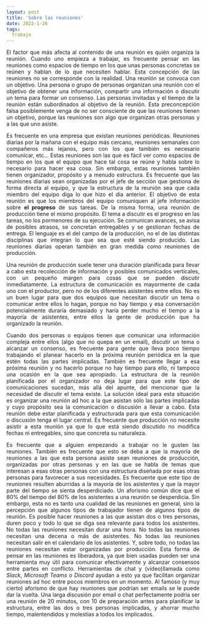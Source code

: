```yaml
---
layout: post
title: 'Sobre las reuniones'
date: 2022-1-26
tags:
  trabajo
---
```

<p style='text-align: justify;'>El factor que más afecta al contenido de una reunión es quién organiza la reunión. Cuando uno empieza a trabajar, es frecuente pensar en las reuniones como espacios de tiempo en los que unas personas concretas se reúnen y hablan de lo que necesiten hablar. Esta concepción de las reuniones no se corresponde con la realidad. Una reunión se convoca con un objetivo. Una persona o grupo de personas organizan una reunión con el objetivo de obtener una información, compartir una información o discutir un tema para formar un consenso. Las personas invitadas y el tiempo de la reunión están subordinados al objetivo de la reunión. Esta preconcepción falsa posiblemente venga de no ser consciente de que las reuniones tienen un objetivo, porque las reuniones son algo que organizan otras personas y a las que uno asiste.</p>

<p style='text-align: justify;'>Es frecuente en una empresa que existan reuniones periódicas. Reuniones diarias por la mañana con el equipo más cercano, reuniones semanales con compañeros más lejanos, pero con los que también es necesario comunicar, etc… Estas reuniones son las que es fácil ver como espacios de tiempo en los que el equipo que hace tal cosa se reúne y habla sobre lo necesario para hacer esa cosa. Sin embargo, estas reuniones también tienen organizador, propósito y a menudo estructura. Es frecuente que las reuniones diarias sean organizadas por el jefe de sección que gestiona de forma directa al equipo, y que la estructura de la reunión sea que cada miembro del equipo diga lo que hizo el día anterior. El objetivo de esta reunión es que los miembros del equipo comuniquen al jefe información sobre <b>el progreso</b> de sus tareas. De la misma forma, una reunión de producción tiene el mismo propósito. El tema a discutir es el progreso en las tareas, no los pormenores de su ejecución. Se comunican avances, se avisa de posibles atrasos, se concretan entregables y se gestionan fechas de entrega. El lenguaje es el del campo de la producción, no el de las distintas disciplinas que integran lo que sea que esté siendo producido. Las reuniones diarias operan también en gran medida como reuniones de producción.</p>

<p style='text-align: justify;'>Una reunión de producción suele tener una duración planificada para llevar a cabo esta recolección de información y posibles comunicados verticales, con un pequeño margen para cosas que se pueden discutir inmediatamente. La estructura de comunicación es mayormente de cada uno con el productor, pero no de los diferentes asistentes entre ellos. No es un buen lugar para que dos equipos que necesitan discutir un tema o comunicar entre ellos lo hagan, porque no hay tiempo y esa conversación potencialmente duraría demasiado y haría perder mucho el tiempo a la mayoría de asistentes, entre ellos la gente de producción que ha organizado la reunión.</p>

<p style='text-align: justify;'>Cuando dos personas o equipos tienen que comunicar una información compleja entre ellos (algo que no quepa en un email), discutir un tema o alcanzar un consenso, es frecuente para gente que lleva poco tiempo trabajando el planear hacerlo en la próxima reunión periódica en la que estén todas las partes implicadas. También es frecuente llegar a esa próxima reunión y no hacerlo porque no hay tiempo para ello, ni tampoco una ocasión en la que sea apropiado. La estructura de la reunión planificada por el organizador no deja lugar para que este tipo de comunicaciones sucedan, más allá del apunte, del mencionar que la necesidad de discutir el tema existe. La solución ideal para esta situación es organizar una reunión ad hoc a la que asistan sólo las partes implicadas y cuyo propósito sea la comunicación o discusión a llevar a cabo. Esta reunión debe estar planificada y estructurada para que esta comunicación o discusión tenga el lugar central. Es frecuente que producción no necesite asistir a esta reunión ya que lo que está siendo discutido no modifica fechas ni entregables, sino que concreta su naturaleza.</p>

<p style='text-align: justify;'>Es frecuente que a alguien empezando a trabajar no le gusten las reuniones. También es frecuente que esto se deba a que la mayoría de reuniones a las que esta persona asiste sean reuniones de producción, organizadas por otras personas y en las que se habla de temas que interesan a esas otras personas con una estructura diseñada por esas otras personas para favorecer a sus necesidades. Es frecuente que este tipo de reuniones resulten aburridas a la mayoría de los asistentes y que la mayor parte del tiempo se sienta desperdiciado. Un aforismo común dice que el 80% del tiempo del 80% de los asistentes a una reunión se desperdicia. Sin embargo, esta no es tanto una cualidad de las reuniones en general, sino la percepción que algunos tipos de trabajador tienen de algunos tipos de reunión. Es posible hacer reuniones a las que asistan dos o tres personas, duren poco y todo lo que se diga sea relevante para todos los asistentes. No todas las reuniones necesitan durar una hora. No todas las reuniones necesitan una decena o más de asistentes. No todas las reuniones necesitan salir en el calendario de los asistentes. Y, sobre todo, no todas las reuniones necesitan estar organizadas por producción. Esta forma de pensar en las reuniones es liberadora, ya que bien usadas pueden ser una herramienta muy útil para comunicar efectivamente y alcanzar consensos entre partes en conflicto. Herramientas de chat y (vídeo)llamada como <i>Slack</i>, <i>Microsoft Teams</i> o <i>Discord</i> ayudan a esto ya que facilitan organizar reuniones ad hoc entre pocos miembros en un momento. Al famoso (y muy cierto) aforismo de que hay reuniones que podrían ser emails se le puede dar la vuelta. Una larga discusión por email o chat perfectamente podría ser una reunión de 20 minutos, con 10 de preparación antes para planificar la estructura, entre las dos o tres personas implicadas, y ahorrar mucho tiempo, malentendidos y molestias a todos los implicados.</p>
